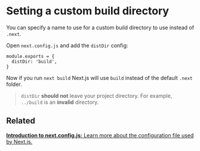 Setting a custom build directory
================================

You can specify a name to use for a custom build directory to use instead of `.next`.

Open `next.config.js` and add the `distDir` config:

    module.exports = {
      distDir: 'build',
    }

Now if you run `next build` Next.js will use `build` instead of the default `.next` folder.

> `distDir` **should not** leave your project directory. For example, `../build` is an **invalid** directory.

Related
-------

[**Introduction to next.config.js:** <span class="small">Learn more about the configuration file used by Next.js.</span>](/docs/api-reference/next.config.js/introduction.md)
